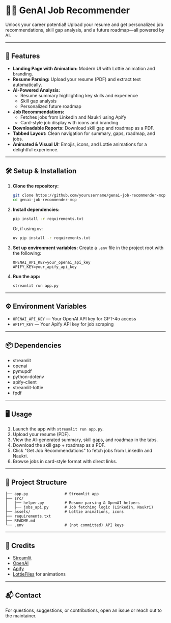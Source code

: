 # 🧑‍💼 GenAI Job Recommender

Unlock your career potential! Upload your resume and get personalized job recommendations, skill gap analysis, and a future roadmap—all powered by AI.

---

## 🚀 Features

- **Landing Page with Animation:** Modern UI with Lottie animation and branding.
- **Resume Parsing:** Upload your resume (PDF) and extract text automatically.
- **AI-Powered Analysis:**
  - Resume summary highlighting key skills and experience
  - Skill gap analysis
  - Personalized future roadmap
- **Job Recommendations:**
  - Fetches jobs from LinkedIn and Naukri using Apify
  - Card-style job display with icons and branding
- **Downloadable Reports:** Download skill gap and roadmap as a PDF.
- **Tabbed Layout:** Clean navigation for summary, gaps, roadmap, and jobs.
- **Animated & Visual UI:** Emojis, icons, and Lottie animations for a delightful experience.

---

## 🛠️ Setup & Installation

1. **Clone the repository:**
   ```bash
   git clone https://github.com/yourusername/genai-job-recommender-mcp.git
   cd genai-job-recommender-mcp
   ```

2. **Install dependencies:**
   ```bash
   pip install -r requirements.txt
   ```
   Or, if using `uv`:
   ```bash
   uv pip install -r requirements.txt
   ```

3. **Set up environment variables:**
   Create a `.env` file in the project root with the following:
   ```env
   OPENAI_API_KEY=your_openai_api_key
   APIFY_KEY=your_apify_api_key
   ```

4. **Run the app:**
   ```bash
   streamlit run app.py
   ```

---

## ⚙️ Environment Variables

- `OPENAI_API_KEY` — Your OpenAI API key for GPT-4o access
- `APIFY_KEY` — Your Apify API key for job scraping

---

## 📦 Dependencies

- streamlit
- openai
- pymupdf
- python-dotenv
- apify-client
- streamlit-lottie
- fpdf

---

## 🖥️ Usage

1. Launch the app with `streamlit run app.py`.
2. Upload your resume (PDF).
3. View the AI-generated summary, skill gaps, and roadmap in the tabs.
4. Download the skill gap + roadmap as a PDF.
5. Click "Get Job Recommendations" to fetch jobs from LinkedIn and Naukri.
6. Browse jobs in card-style format with direct links.

---

## 📁 Project Structure

```
├── app.py                # Streamlit app
├── src/
│   ├── helper.py         # Resume parsing & OpenAI helpers
│   ├── jobs_api.py       # Job fetching logic (LinkedIn, Naukri)
├── assets/               # Lottie animations, icons
├── requirements.txt
├── README.md
└── .env                  # (not committed) API keys
```

---

## 🙏 Credits
- [Streamlit](https://streamlit.io/)
- [OpenAI](https://openai.com/)
- [Apify](https://apify.com/)
- [LottieFiles](https://lottiefiles.com/) for animations

---

## 📬 Contact
For questions, suggestions, or contributions, open an issue or reach out to the maintainer.
